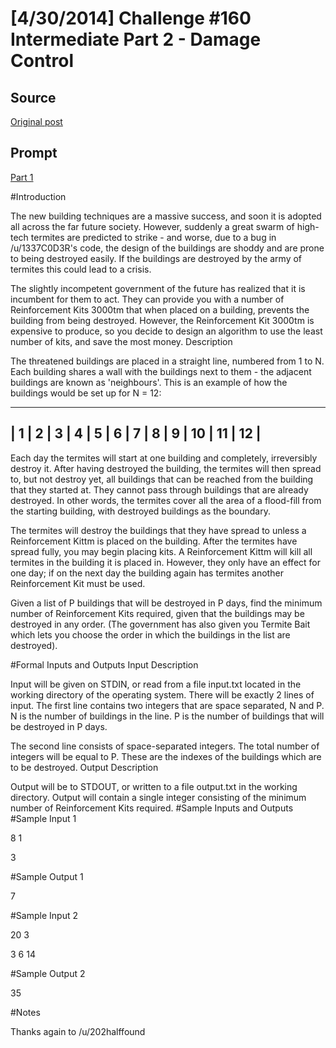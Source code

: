 # [4/30/2014] Challenge #160 Intermediate Part 2 - Damage Control

## Source

[Original post](https://old.reddit.com/r/dailyprogrammer/comments/24da3f/4302014_challenge_160_intermediate_part_2_damage/)

## Prompt

[Part 1](http://www.reddit.com/r/dailyprogrammer/comments/236va2/4162014_challenge_158_intermediate_part_1_the/)

#Introduction

The new building techniques are a massive success, and soon it is adopted all across the far future society. However, suddenly a great swarm of high-tech termites are predicted to strike - and worse, due to a bug in /u/1337C0D3R's code, the design of the buildings are shoddy and are prone to being destroyed easily. If the buildings are destroyed by the army of termites this could lead to a crisis.

The slightly incompetent government of the future has realized that it is incumbent for them to act. They can provide you with a number of Reinforcement Kits 3000tm that when placed on a building, prevents the building from being destroyed. However, the Reinforcement Kit 3000tm is expensive to produce, so you decide to design an algorithm to use the least number of kits, and save the most money.
Description

The threatened buildings are placed in a straight line, numbered from 1 to N. Each building shares a wall with the buildings next to them - the adjacent buildings are known as 'neighbours'. This is an example of how the buildings would be set up for N = 12:

----------------------------------------------------
| 1 | 2 | 3 | 4 | 5 | 6 | 7 | 8 | 9 | 10 | 11 | 12 |
----------------------------------------------------

Each day the termites will start at one building and completely, irreversibly destroy it. After having destroyed the building, the termites will then spread to, but not destroy yet, all buildings that can be reached from the building that they started at. They cannot pass through buildings that are already destroyed. In other words, the termites cover all the area of a flood-fill from the starting building, with destroyed buildings as the boundary.

The termites will destroy the buildings that they have spread to unless a Reinforcement Kittm is placed on the building. After the termites have spread fully, you may begin placing kits. A Reinforcement Kittm will kill all termites in the building it is placed in. However, they only have an effect for one day; if on the next day the building again has termites another Reinforcement Kit must be used.

Given a list of P buildings that will be destroyed in P days, find the minimum number of Reinforcement Kits required, given that the buildings may be destroyed in any order. (The government has also given you Termite Bait which lets you choose the order in which the buildings in the list are destroyed).

#Formal Inputs and Outputs
Input Description

Input will be given on STDIN, or read from a file input.txt located in the working directory of the operating system. There will be exactly 2 lines of input. The first line contains two integers that are space separated, N and P. N is the number of buildings in the line. P is the number of buildings that will be destroyed in P days.

The second line consists of space-separated integers. The total number of integers will be equal to P. These are the indexes of the buildings which are to be destroyed.
Output Description

Output will be to STDOUT, or written to a file output.txt in the working directory. Output will contain a single integer consisting of the minimum number of Reinforcement Kits required.
#Sample Inputs and Outputs
#Sample Input 1

8 1

3

#Sample Output 1

7

#Sample Input 2

20 3

3 6 14

#Sample Output 2

35

#Notes

Thanks again to /u/202halffound
